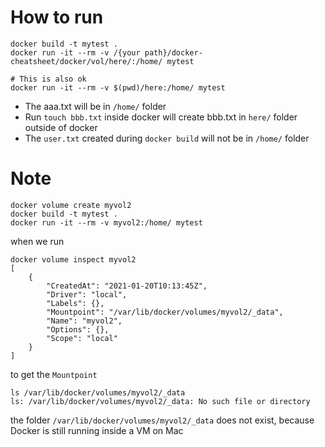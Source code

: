 # How to run

```
docker build -t mytest .
docker run -it --rm -v /{your path}/docker-cheatsheet/docker/vol/here/:/home/ mytest

# This is also ok
docker run -it --rm -v $(pwd)/here:/home/ mytest
```

* The aaa.txt will be in `/home/` folder
* Run `touch bbb.txt` inside docker will create bbb.txt in `here/` folder outside of docker
* The `user.txt` created during `docker build` will not be in `/home/` folder

# Note
```
docker volume create myvol2
docker build -t mytest .
docker run -it --rm -v myvol2:/home/ mytest
```

when we run 
```
docker volume inspect myvol2
[
    {
        "CreatedAt": "2021-01-20T10:13:45Z",
        "Driver": "local",
        "Labels": {},
        "Mountpoint": "/var/lib/docker/volumes/myvol2/_data",
        "Name": "myvol2",
        "Options": {},
        "Scope": "local"
    }
]
```

to get the `Mountpoint`
```
ls /var/lib/docker/volumes/myvol2/_data
ls: /var/lib/docker/volumes/myvol2/_data: No such file or directory
```

the folder `/var/lib/docker/volumes/myvol2/_data` does not exist, because Docker is still running inside a VM on Mac



